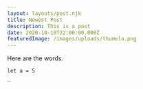 ```yaml
---
layout: layouts/post.njk
title: Newest Post
description: This is a post
date: 2020-10-10T22:00:00.000Z
featuredImage: /images/uploads/thumela.png
---
```

Here are the words.

`let a = 5`

``
